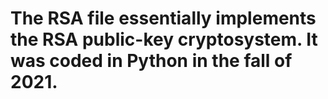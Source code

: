 # The RSA file essentially implements the RSA public-key cryptosystem. It was coded in Python in the fall of 2021.
